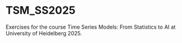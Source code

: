 # TSM_SS2025

Exercises for the course Time Series Models: From Statistics to AI at University of Heidelberg 2025.
